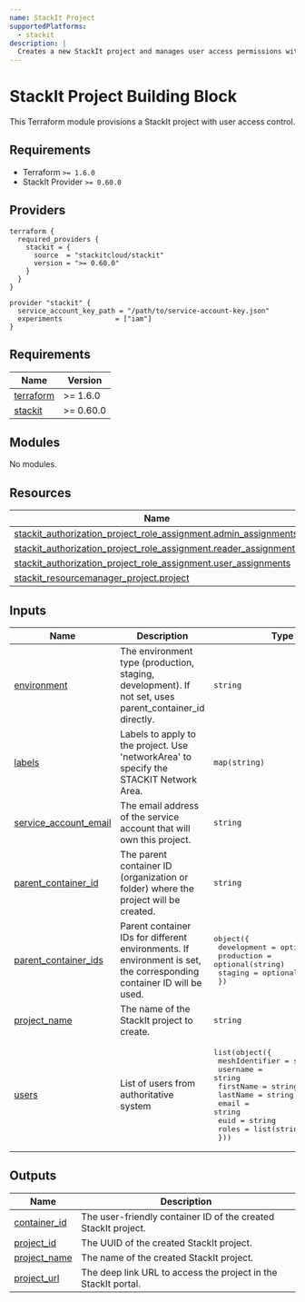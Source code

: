 ```yaml
---
name: StackIt Project
supportedPlatforms:
  - stackit
description: |
  Creates a new StackIt project and manages user access permissions with role-based access control.
---
```


# StackIt Project Building Block

This Terraform module provisions a StackIt project with user access control.

## Requirements

- Terraform `>= 1.6.0`
- StackIt Provider `>= 0.60.0`

## Providers

```hcl
terraform {
  required_providers {
    stackit = {
      source  = "stackitcloud/stackit"
      version = ">= 0.60.0"
    }
  }
}

provider "stackit" {
  service_account_key_path = "/path/to/service-account-key.json"
  experiments             = ["iam"]
}
```

<!-- BEGIN_TF_DOCS -->
## Requirements

| Name | Version |
|------|---------|
| <a name="requirement_terraform"></a> [terraform](#requirement\_terraform) | >= 1.6.0 |
| <a name="requirement_stackit"></a> [stackit](#requirement\_stackit) | >= 0.60.0 |

## Modules

No modules.

## Resources

| Name | Type |
|------|------|
| [stackit_authorization_project_role_assignment.admin_assignments](https://registry.terraform.io/providers/stackitcloud/stackit/latest/docs/resources/authorization_project_role_assignment) | resource |
| [stackit_authorization_project_role_assignment.reader_assignments](https://registry.terraform.io/providers/stackitcloud/stackit/latest/docs/resources/authorization_project_role_assignment) | resource |
| [stackit_authorization_project_role_assignment.user_assignments](https://registry.terraform.io/providers/stackitcloud/stackit/latest/docs/resources/authorization_project_role_assignment) | resource |
| [stackit_resourcemanager_project.project](https://registry.terraform.io/providers/stackitcloud/stackit/latest/docs/resources/resourcemanager_project) | resource |

## Inputs

| Name | Description | Type | Default | Required |
|------|-------------|------|---------|:--------:|
| <a name="input_environment"></a> [environment](#input\_environment) | The environment type (production, staging, development). If not set, uses parent\_container\_id directly. | `string` | `null` | no |
| <a name="input_labels"></a> [labels](#input\_labels) | Labels to apply to the project. Use 'networkArea' to specify the STACKIT Network Area. | `map(string)` | `null` | no |
| <a name="input_service_account_email"></a> [service\_account\_email](#input\_service\_account\_email) | The email address of the service account that will own this project. | `string` | n/a | yes |
| <a name="input_parent_container_id"></a> [parent\_container\_id](#input\_parent\_container\_id) | The parent container ID (organization or folder) where the project will be created. | `string` | n/a | yes |
| <a name="input_parent_container_ids"></a> [parent\_container\_ids](#input\_parent\_container\_ids) | Parent container IDs for different environments. If environment is set, the corresponding container ID will be used. | <pre>object({<br>    development = optional(string)<br>    production  = optional(string)<br>    staging     = optional(string)<br>  })</pre> | `{}` | no |
| <a name="input_project_name"></a> [project\_name](#input\_project\_name) | The name of the StackIt project to create. | `string` | n/a | yes |
| <a name="input_users"></a> [users](#input\_users) | List of users from authoritative system | <pre>list(object({<br>    meshIdentifier = string<br>    username       = string<br>    firstName      = string<br>    lastName       = string<br>    email          = string<br>    euid           = string<br>    roles          = list(string)<br>  }))</pre> | `[]` | no |

## Outputs

| Name | Description |
|------|-------------|
| <a name="output_container_id"></a> [container\_id](#output\_container\_id) | The user-friendly container ID of the created StackIt project. |
| <a name="output_project_id"></a> [project\_id](#output\_project\_id) | The UUID of the created StackIt project. |
| <a name="output_project_name"></a> [project\_name](#output\_project\_name) | The name of the created StackIt project. |
| <a name="output_project_url"></a> [project\_url](#output\_project\_url) | The deep link URL to access the project in the StackIt portal. |
<!-- END_TF_DOCS -->